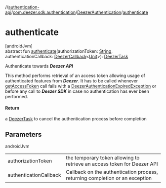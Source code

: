 //[authentication-api](../../../index.md)/[com.deezer.sdk.authentication](../index.md)/[DeezerAuthentication](index.md)/[authenticate](authenticate.md)

# authenticate

[androidJvm]\
abstract fun [authenticate](authenticate.md)(authorizationToken: [String](https://kotlinlang.org/api/latest/jvm/stdlib/kotlin/-string/index.html), authenticationCallback: [DeezerCallback](../../../../../common-api/common-api/com.deezer.sdk.common/-deezer-callback/index.md)&lt;[Unit](https://kotlinlang.org/api/latest/jvm/stdlib/kotlin/-unit/index.html)&gt;): [DeezerTask](../../../../../common-api/common-api/com.deezer.sdk.common/-deezer-task/index.md)

Authenticate towards ***Deezer API***

This method performs retrieval of an access token allowing usage of authenticated features from ***Deezer***. It has to be called whenever [getAccessToken](get-access-token.md) call fails with a [DeezerAuthenticationExpiredException](../../com.deezer.sdk.authentication.exception/-deezer-authentication-expired-exception/index.md) or before any call to ***Deezer SDK*** in case no authentication has ever been performed.

#### Return

a [DeezerTask](../../../../../common-api/common-api/com.deezer.sdk.common/-deezer-task/index.md) to cancel the authentication process before completion

## Parameters

androidJvm

| | |
|---|---|
| authorizationToken | the temporary token allowing to retrieve an access token for Deezer API |
| authenticationCallback | Callback on the authentication process, returning completion or an exception |
